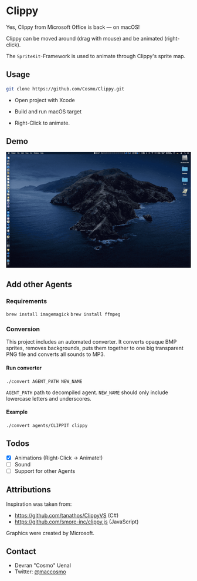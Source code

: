 # Clippy

Yes, Clippy from Microsoft Office is back — on macOS!

Clippy can be moved around (drag with mouse) and be animated (right-click).

The `SpriteKit`-Framework is used to animate through Clippy's sprite map.

## Usage

```sh
git clone https://github.com/Cosmo/Clippy.git
```

* Open project with Xcode
* Build and run macOS target

* Right-Click to animate.

## Demo

![Demo](https://github.com/Cosmo/Clippy/blob/master/Clippy.gif?raw=true)

## Add other Agents

### Requirements

`brew install imagemagick`
`brew install ffmpeg`

### Conversion

This project includes an automated converter.
It converts opaque BMP sprites, removes backgrounds, puts them together to one big transparent PNG file and converts all sounds to MP3. 

#### Run converter

`./convert AGENT_PATH NEW_NAME`

`AGENT_PATH` path to decompiled agent.
`NEW_NAME` should only include lowercase letters and underscores.

#### Example

`./convert agents/CLIPPIT clippy`


## Todos

* [x] Animations (Right-Click → Animate!)
* [ ] Sound
* [ ] Support for other Agents

## Attributions

Inspiration was taken from:

* https://github.com/tanathos/ClippyVS (C#)
* https://github.com/smore-inc/clippy.js (JavaScript)

Graphics were created by Microsoft.

## Contact

* Devran "Cosmo" Uenal
* Twitter: [@maccosmo](http://twitter.com/maccosmo)
